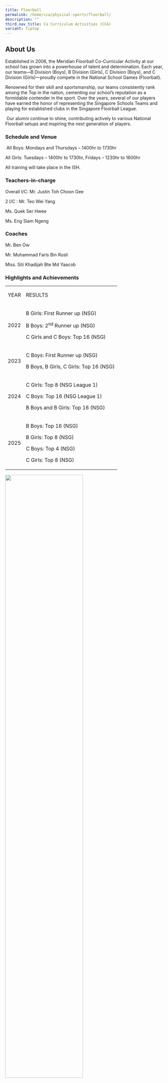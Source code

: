 ```yaml
---
title: Floorball
permalink: /home/cca/physical-sports/floorball/
description: ""
third_nav_title: Co Curriculum Activities (CCA)
variant: tiptap
---
```

<h2>About Us</h2>
<p>Established in 2006, the Meridian Floorball Co-Curricular Activity at
our school has grown into a powerhouse of talent and determination. Each
year, our teams—B Division (Boys), B Division (Girls), C Division (Boys),
and C Division (Girls)—proudly compete in the National School Games (Floorball).</p>
<p>Renowned for their skill and sportsmanship, our teams consistently rank
among the Top in the nation, cementing our school’s reputation as a formidable
contender in the sport. Over the years, several of our players have earned
the honor of representing the Singapore Schools Teams and playing for established
clubs in the Singapore Floorball League.</p>
<p>&nbsp;Our alumni continue to shine, contributing actively to various National
Floorball setups and inspiring the next generation of players.</p>
<h3>Schedule and Venue</h3>
<p>&nbsp;All Boys: Mondays and Thursdays – 1400hr to 1730hr</p>
<p>All Girls: Tuesdays – 1400hr to 1730hr, Fridays – 1230hr to 1600hr</p>
<p>All training will take place in the ISH.</p>
<h3>Teachers-in-charge</h3>
<p>Overall I/C: Mr. Justin Toh Choon Gee</p>
<p>2 I/C : Mr. Teo Wei Yang</p>
<p>Ms. Quek Ser Hwee</p>
<p>Ms. Eng Siam Ngeng</p>
<h3>Coaches</h3>
<p>Mr. Ben Ow</p>
<p>Mr. Muhammad Faris Bin Rusli</p>
<p>Miss. Siti Khadijah Bte Md Yaacob</p>
<p></p>
<h3>Highlights and Achievements</h3>
<table style="minWidth: 50px">
<colgroup>
<col>
<col>
</colgroup>
<tbody>
<tr>
<td rowspan="1" colspan="1">
<p>YEAR</p>
</td>
<td rowspan="1" colspan="1">
<p>RESULTS</p>
</td>
</tr>
<tr>
<td rowspan="1" colspan="1">
<p>2022</p>
</td>
<td rowspan="1" colspan="1">
<p>B Girls: First Runner up (NSG)</p>
<p>B Boys: 2<sup>nd</sup>&nbsp;Runner up (NSG)</p>
<p>C Girls and C Boys: Top 16 (NSG)</p>
</td>
</tr>
<tr>
<td rowspan="1" colspan="1">
<p>2023</p>
</td>
<td rowspan="1" colspan="1">
<p>C Boys: First Runner up (NSG)</p>
<p>B Boys, B Girls, C Girls: Top 16 (NSG)</p>
</td>
</tr>
<tr>
<td rowspan="1" colspan="1">
<p>2024</p>
</td>
<td rowspan="1" colspan="1">
<p>C Girls: Top 8 (NSG League 1)</p>
<p>C Boys: Top 16 (NSG League 1)</p>
<p>B Boys and B Girls: Top 16 (NSG)</p>
</td>
</tr>
<tr>
<td rowspan="1" colspan="1">
<p>2025</p>
</td>
<td rowspan="1" colspan="1">
<p>B Boys: Top 16 (NSG)</p>
<p>B Girls: Top 8 (NSG)</p>
<p>C Boys: Top 4 (NSG)</p>
<p>C Girls: Top 8 (NSG)</p>
</td>
</tr>
</tbody>
</table>
<p></p>
<div class="isomer-image-wrapper">
<img style="width: 70%;" height="auto" width="100%" alt="" src="/images/CCA/Floorball 2025/Picture1.png">
</div>
<p></p>
<div class="isomer-image-wrapper">
<img style="width: 70%;" height="auto" width="100%" alt="" src="/images/CCA/Floorball 2025/Picture2.png">
</div>
<h3>Our CCA Experience</h3>
<p><strong>Nur Alya Herina Binte Wahindra,&nbsp;(4E3 2025), Captain, B Division Girls</strong>
</p>
<p><strong>&nbsp;</strong>My experience in Meridian Floorball has been one
of the most memorable parts of my journey in Meridian Secondary School.
I joined Meridian Floorball through the Direct School Admission Exercise
and when I first started, I had little experience. However, through hard
work, determination and the unwavering support of my teammates, I grew
not only as a player but also as a person. Over the past four years, I
have gone through a rollercoaster of emotions during trainings and NSG—stress,
pressure, joy, and even disappointment. Despite the tough losses and intense
training sessions, my team and I never gave up. Along the way, I formed
strong bonds with my teammates and made many new friends who shared the
same struggles and triumphs. Being a part of Meridian Floorball has brought
me immense joy, and I’ll carry with me the memories I have made with my
teammates, coaches and teachers forever!</p>
<div class="isomer-image-wrapper">
<img style="width: 70%;" height="auto" width="100%" alt="" src="/images/CCA/Floorball 2025/Picture3.jpg">
</div>
<p><strong>Mohamad Shaif Bin Zulkifli,&nbsp;(2-2 2025), Captain, C Division Boys</strong>
</p>
<p>&nbsp;For the past two years, I have played floorball at Meridian Secondary
School, gaining valuable experience as both a player and a leader. As the
C Division Captain, I was entrusted with leading my team through training,
competitions and school tournaments. In this role, I worked closely with
my teammates to strengthen team spirit, improve discipline and drive consistent
progress in our gameplay. I was challenged to lead by example, communicate
effectively and motivate others to perform their best on and off the court.
Beyond our results, I am proud of the resilience and unity we built as
a team, which enabled us to face every challenge with determination. My
journey in floorball has not only deepened my passion for the sport but
has also equipped me with essential leadership, teamwork, and problem-solving
skills, that I know will benefit me in all future endeavors.</p>
<div class="isomer-image-wrapper">
<img style="width: 70%;" height="auto" width="100%" alt="" src="/images/CCA/Floorball 2025/Picture4.jpg">
</div>
<p></p>
<div class="isomer-image-wrapper">
<img style="width: 70%;" height="auto" width="100%" alt="" src="/images/CCA/Floorball 2025/Picture5.png">
</div>
<p></p>
<div class="isomer-image-wrapper">
<img style="width: 70%;" height="auto" width="100%" alt="" src="/images/CCA/Floorball 2025/Picture6.png">
</div>
<p></p>
<div class="isomer-image-wrapper">
<img style="width: 70%;" height="auto" width="100%" alt="" src="/images/CCA/Floorball 2025/Picture7.png">
</div>
<p></p>
